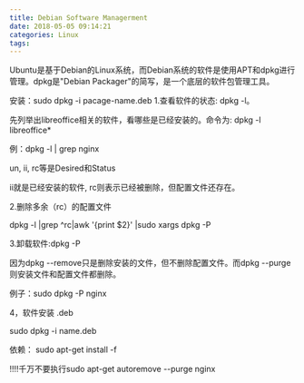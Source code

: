 ```yaml
---
title: Debian Software Managerment
date: 2018-05-05 09:14:21
categories: Linux
tags:
---
```


Ubuntu是基于Debian的Linux系统，而Debian系统的软件是使用APT和dpkg进行管理。dpkg是"Debian Packager"的简写，是一个底层的软件包管理工具。


安装：sudo dpkg -i pacage-name.deb
1.查看软件的状态: dpkg -l。

先列举出libreoffice相关的软件，看哪些是已经安装的。命令为: dpkg -l libreoffice*

例：dpkg -l | grep nginx



un, ii, rc等是Desired和Status

ii就是已经安装的软件, rc则表示已经被删除，但配置文件还存在。



2.删除多余（rc）的配置文件

dpkg -l |grep ^rc|awk '{print $2}' |sudo xargs dpkg -P



3.卸载软件:dpkg -P

因为dpkg --remove只是删除安装的文件，但不删除配置文件。而dpkg --purge则安装文件和配置文件都删除。

例子：sudo dpkg -P nginx

4，软件安装 .deb

sudo dpkg -i name.deb

依赖： sudo apt-get install -f


!!!!千万不要执行sudo apt-get autoremove --purge nginx
